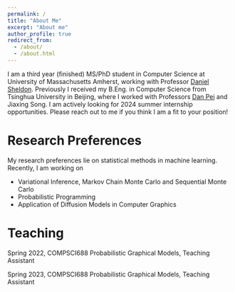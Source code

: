 ```yaml
---
permalink: /
title: "About Me"
excerpt: "About me"
author_profile: true
redirect_from: 
  - /about/
  - /about.html
---
```


I am a third year (finished) MS/PhD student in Computer Science at University of Massachusetts Amherst, working with Professor [Daniel Sheldon](https://people.cs.umass.edu/~sheldon/index.html). Previously I received my B.Eng. in Computer Science from Tsinghua University in Beijing, where I worked with Professors [Dan Pei](https://netman.aiops.org/~peidan/) and Jiaxing Song. I am actively looking for 2024 summer internship opportunities. Please reach out to me if you think I am a fit to your position!

Research Preferences
======
My research preferences lie on statistical methods in machine learning. Recently, I am working on
+ Variational Inference, Markov Chain Monte Carlo and Sequential Monte Carlo
+ Probabilistic Programming
+ Application of Diffusion Models in Computer Graphics

Teaching
======
Spring 2022, COMPSCI688 Probabilistic Graphical Models, Teaching Assistant

Spring 2023, COMPSCI688 Probabilistic Graphical Models, Teaching Assistant